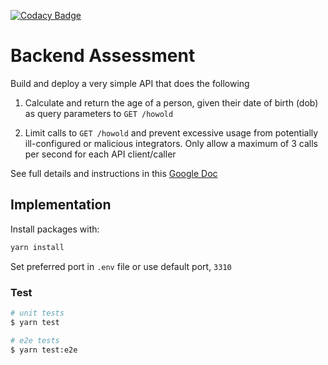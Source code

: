[![Codacy Badge](https://app.codacy.com/project/badge/Grade/0134220067cf404ea59ed88a49d9bab8)](https://www.codacy.com/gh/97Afolabi/tql-pipeline/dashboard?utm_source=github.com\&utm_medium=referral\&utm_content=97Afolabi/tql-pipeline\&utm_campaign=Badge_Grade)

# Backend Assessment

Build and deploy a very simple API that does the following

1.  Calculate and return the age of a person, given their date of birth (dob) as query parameters to `GET /howold`

2.  Limit calls to `GET /howold` and prevent excessive usage from potentially ill-configured or malicious integrators. Only allow a maximum of 3 calls per second for each API client/caller

See full details and instructions in this [Google Doc](https://docs.google.com/document/d/1ma5vKz0j34gwI9WYrZddMM1ENlQddGOVFJ5qdSq2QlQ)

## Implementation

Install packages with:

```bash
yarn install
```

Set preferred port in `.env` file or use default port, `3310`

### Test

```bash
# unit tests
$ yarn test

# e2e tests
$ yarn test:e2e
```
